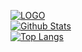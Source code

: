 [![LOGO](https://i.ibb.co/qWvbm6r/wr-logo.png)](https://github.com/Leakoni/)  
[![Github Stats](https://github-readme-stats.vercel.app/api?username=Leakoni&theme=radical&show_icons=true)](https://github.com/Leakoni/)  
[![Top Langs](https://github-readme-stats.vercel.app/api/top-langs/?username=Leakoni&theme=radical&show_icons=true&layout=compact)](https://github.com/anuraghazra/github-readme-stats)

